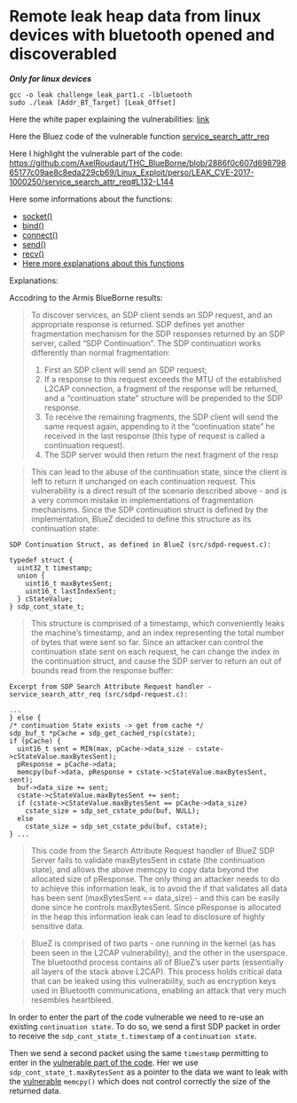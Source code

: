 # Remote leak heap data from linux devices with bluetooth opened and discoverabled

***Only for linux devices***

```
gcc -o leak challenge_leak_part1.c -lbluetooth
sudo ./leak [Addr_BT_Target] [Leak_Offset]
```

Here the white paper explaining the vulnerabilities: [link](http://go.armis.com/hubfs/BlueBorne%20Technical%20White%20Paper-1.pdf?t=1517293112971)

Here the Bluez code of the vulnerable function [service_search_attr_req](https://sourcecodebrowser.com/bluez/4.81/sdpd-request_8c.html#a88a67e8cc83d0f53b65629478bc16a06)

Here I highlight the vulnerable part of the code:  https://github.com/AxelRoudaut/THC_BlueBorne/blob/2886f0c607d69879865177c09ae8c8eda229cb69/Linux_Exploit/perso/LEAK_CVE-2017-1000250/service_search_attr_req#L132-L144 

Here some informations about the functions:
  - [socket()](http://pubs.opengroup.org/onlinepubs/7908799/xns/socket.html)
  - [bind()](http://pubs.opengroup.org/onlinepubs/7908799/xns/bind.html)
  - [connect()](http://pubs.opengroup.org/onlinepubs/7908799/xns/connect.html)
  - [send()](http://pubs.opengroup.org/onlinepubs/7908799/xns/send.html)
  - [recv()](http://pubs.opengroup.org/onlinepubs/7908799/xns/recv.html)
  - [Here more explanations about this functions](http://www.i3s.unice.fr/~tettaman/Classes/L2I/ProgSys/11_IntroSockets.pdf)

Explanations:

Accodring to the Armis BlueBorne results:

> To discover services, an SDP client sends an SDP request, and an appropriate response is returned. SDP defines yet another fragmentation mechanism for the SDP responses returned by an SDP server, called “SDP Continuation”. The SDP continuation works differently than normal fragmentation:
  > 1. First an SDP client will send an SDP request;
  > 2. If a response to this request exceeds the MTU of the established L2CAP connection, a fragment of the response will be returned, and a “continuation state” structure will be prepended to the SDP response.
  > 3. To receive the remaining fragments, the SDP client will send the​ ​same​ request again, appending to it the “continuation state” he received in the last response (this type of request is called a continuation request).
  > 4. The SDP server would then return the next fragment of the resp
  
> This can lead to the abuse of the continuation state, since the client is left to return it unchanged on each continuation request.
> This vulnerability is a direct result of the scenario described above - and is a very common mistake in implementations of fragmentation mechanisms. Since the SDP continuation struct is defined by the implementation, BlueZ decided to define this structure as its continuation state:

```
SDP Continuation Struct, as defined in BlueZ (src/sdpd-request.c):

typedef struct {
  uint32_t timestamp;
  union {
    uint16_t maxBytesSent;
    uint16_t lastIndexSent;
  } cStateValue;
} sdp_cont_state_t;
```

> This structure is comprised of a timestamp, which conveniently leaks the machine’s timestamp, and an index representing the total number of bytes that were sent so far.
> Since an attacker can control the continuation state sent on each request, he can change the index in the continuation struct, and cause the SDP server to return an out of bounds read from the response buffer:

```
Excerpt from SDP Search Attribute Request handler - service_search_attr_req (src/sdpd-request.c):

...
} else {
/* continuation State exists -> get from cache */
sdp_buf_t *pCache = sdp_get_cached_rsp(cstate);
if (pCache) {
  uint16_t sent = MIN(max, pCache->data_size - cstate->cStateValue.maxBytesSent);
  pResponse = pCache->data;
  memcpy(buf->data, pResponse + cstate->cStateValue.maxBytesSent, sent);
  buf->data_size += sent;
  cstate->cStateValue.maxBytesSent += sent;
  if (cstate->cStateValue.maxBytesSent == pCache->data_size)
    cstate_size = sdp_set_cstate_pdu(buf, NULL);
  else
    cstate_size = sdp_set_cstate_pdu(buf, cstate);
} ...
```

> This code from the Search Attribute Request handler of BlueZ SDP Server fails to validate maxBytesSent in cstate (the continuation state), and allows the above memcpy to copy data beyond the allocated size of pResponse. The only thing an attacker needs to do to achieve this information leak, is to avoid the if​ ​that validates all data has been sent (maxBytesSent == data_size) - and this can be easily done since he controls maxBytesSent. Since pResponse is allocated in the heap this information leak can lead to disclosure of highly sensitive data.

> BlueZ is comprised of two parts - one running in the kernel (as has been seen in the L2CAP vulnerability), and the other in the userspace. The bluetoothd process contains all of BlueZ’s user parts (essentially all layers of the stack above L2CAP). This process holds critical data that can be leaked using this vulnerability, such as encryption keys used in Bluetooth communications, enabling an attack that very much resembles heartbleed.


In order to enter the part of the code vulnerable we need to re-use an existing `continuation state`. 
To do so, we send a first SDP packet in order to receive the `sdp_cont_state_t.timestamp` of a `continuation state`.

Then we send a second packet using the same `timestamp` permitting to enter in the [vulnerable part of the code](https://github.com/AxelRoudaut/THC_BlueBorne/blob/2886f0c607d69879865177c09ae8c8eda229cb69/Linux_Exploit/perso/LEAK_CVE-2017-1000250/service_search_attr_req#L133).
Her we use `sdp_cont_state_t.maxBytesSent` as a pointer to the data we want to leak with the [vulnerable](https://github.com/AxelRoudaut/THC_BlueBorne/blob/2886f0c607d69879865177c09ae8c8eda229cb69/Linux_Exploit/perso/LEAK_CVE-2017-1000250/service_search_attr_req#L138) `memcpy()`  which does not control correctly the size of the returned data. 
